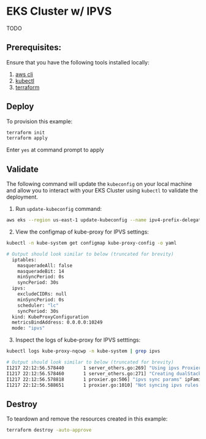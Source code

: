 # EKS Cluster w/ IPVS

TODO

## Prerequisites:

Ensure that you have the following tools installed locally:

1. [aws cli](https://docs.aws.amazon.com/cli/latest/userguide/install-cliv2.html)
2. [kubectl](https://Kubernetes.io/docs/tasks/tools/)
3. [terraform](https://learn.hashicorp.com/tutorials/terraform/install-cli)

## Deploy

To provision this example:

```sh
terraform init
terraform apply
```

Enter `yes` at command prompt to apply


## Validate

The following command will update the `kubeconfig` on your local machine and allow you to interact with your EKS Cluster using `kubectl` to validate the deployment.

1. Run `update-kubeconfig` command:

```sh
aws eks --region us-east-1 update-kubeconfig --name ipv4-prefix-delegation
```

2. View the configmap of kube-proxy for IPVS settings:

```sh
kubectl -n kube-system get configmap kube-proxy-config -o yaml

# Output should look similar to below (truncated for brevity)
  iptables:
    masqueradeAll: false
    masqueradeBit: 14
    minSyncPeriod: 0s
    syncPeriod: 30s
  ipvs:
    excludeCIDRs: null
    minSyncPeriod: 0s
    scheduler: "lc"
    syncPeriod: 30s
  kind: KubeProxyConfiguration
  metricsBindAddress: 0.0.0.0:10249
  mode: "ipvs"
```

3. Inspect the logs of kube-proxy for IPVS setttings:

```sh
kubectl logs kube-proxy-nqcwp -n kube-system | grep ipvs

# Output should look similar to below (truncated for brevity)
I1217 22:12:56.578440       1 server_others.go:269] "Using ipvs Proxier"
I1217 22:12:56.578460       1 server_others.go:271] "Creating dualStackProxier for ipvs"
I1217 22:12:56.578818       1 proxier.go:506] "ipvs sync params" ipFamily=IPv4 minSyncPeriod="0s" syncPeriod="30s" burstSyncs=2
I1217 22:12:56.588651       1 proxier.go:1010] "Not syncing ipvs rules until Services and Endpoints have been received from master"
```

## Destroy

To teardown and remove the resources created in this example:

```sh
terraform destroy -auto-approve
```
